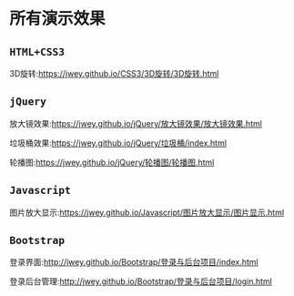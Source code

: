 # 所有演示效果
## **`HTML+CSS3`**

  3D旋转:https://jwey.github.io/CSS3/3D旋转/3D旋转.html
​    

## **`jQuery`**

  放大镜效果:https://jwey.github.io/jQuery/放大镜效果/放大镜效果.html

  垃圾桶效果:https://jwey.github.io/jQuery/垃圾桶/index.html
  
  轮播图:https://jwey.github.io/jQuery/轮播图/轮播图.html

## **`Javascript`**

  图片放大显示:https://jwey.github.io/Javascript/图片放大显示/图片显示.html
  
## **`Bootstrap`**

  登录界面:http://jwey.github.io/Bootstrap/登录与后台项目/index.html
  
  登录后台管理:http://jwey.github.io/Bootstrap/登录与后台项目/login.html

  

